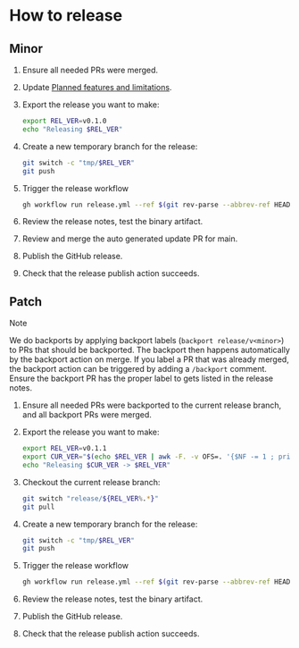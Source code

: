 # How to release

## Minor

1. Ensure all needed PRs were merged.

2. Update [Planned features and limitations](../docs/docs/features-limitations.md).

3. Export the release you want to make:

    ```sh
    export REL_VER=v0.1.0
    echo "Releasing $REL_VER"
    ```

4. Create a new temporary branch for the release:

    ```sh
    git switch -c "tmp/$REL_VER"
    git push
    ```

5. Trigger the release workflow

    ```sh
    gh workflow run release.yml --ref $(git rev-parse --abbrev-ref HEAD) -f kind=minor -f version="$REL_VER"
    ```

6. Review the release notes, test the binary artifact.

7. Review and merge the auto generated update PR for main.

8. Publish the GitHub release.

9. Check that the release publish action succeeds.

## Patch

> [!NOTE]
> We do backports by applying backport labels (`backport release/v<minor>`) to PRs that should be backported.
> The backport then happens automatically by the backport action on merge. If you label a PR that was already
> merged, the backport action can be triggered by adding a `/backport` comment. Ensure the backport PR has
> the proper label to gets listed in the release notes.

1. Ensure all needed PRs were backported to the current release branch, and all backport PRs were merged.

2. Export the release you want to make:

    ```sh
    export REL_VER=v0.1.1
    export CUR_VER="$(echo $REL_VER | awk -F. -v OFS=. '{$NF -= 1 ; print}')"
    echo "Releasing $CUR_VER -> $REL_VER"
    ```

3. Checkout the current release branch:

   ```sh
   git switch "release/${REL_VER%.*}"
   git pull
   ```

4. Create a new temporary branch for the release:

    ```sh
    git switch -c "tmp/$REL_VER"
    git push
    ```

5. Trigger the release workflow

    ```sh
    gh workflow run release.yml --ref $(git rev-parse --abbrev-ref HEAD) -f kind=patch -f version="$REL_VER"
    ```

6. Review the release notes, test the binary artifact.

7. Publish the GitHub release.

8. Check that the release publish action succeeds.

